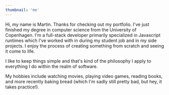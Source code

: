 ```yaml
---
thumbnail: 'me'
---
```


Hi, my name is Martin. Thanks for checking out my portfolio. I've just finished my degree in computer science from the University of Copenhagen. I'm a full-stack developer primarily specialized in Javascript runtimes which I've worked with in during my student job and in my side projects. I enjoy the process of creating something from scratch and seeing it come to life.

I like to keep things simple and that's kind of the philosophy I apply to everything I do within the realm of software.

My hobbies include watching movies, playing video games, reading books, and more recently baking bread (which I'm sadly still pretty bad, but hey, it takes practice!).
